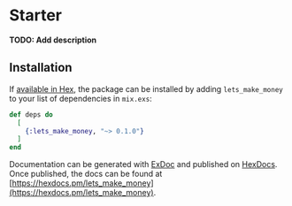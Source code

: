 # Starter

**TODO: Add description**

## Installation

If [available in Hex](https://hex.pm/docs/publish), the package can be installed
by adding `lets_make_money` to your list of dependencies in `mix.exs`:

```elixir
def deps do
  [
    {:lets_make_money, "~> 0.1.0"}
  ]
end
```

Documentation can be generated with [ExDoc](https://github.com/elixir-lang/ex_doc)
and published on [HexDocs](https://hexdocs.pm). Once published, the docs can
be found at [https://hexdocs.pm/lets_make_money](https://hexdocs.pm/lets_make_money).

